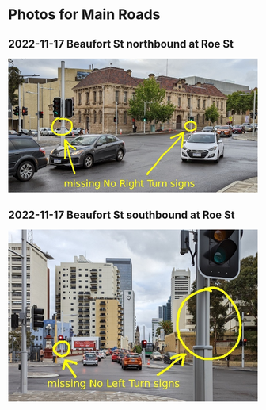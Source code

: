 # Photos for Main Roads


## 2022-11-17 Beaufort St northbound at Roe St

![Marked up photo showing missing No Right Turn signs on the two central poles.](2022-11-17-beaufort-northbound-at-roe.jpg)


## 2022-11-17 Beaufort St southbound at Roe St

![Marked up photo showing missing No Left Turn signs on the two left-hand poles.](2022-11-17-beaufort-southbound-at-roe.jpg)
